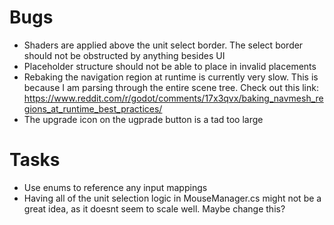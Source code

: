 # Bugs
- Shaders are applied above the unit select border. The select border should not be obstructed by anything besides UI
- Placeholder structure should not be able to place in invalid placements
- Rebaking the navigation region at runtime is currently very slow. This is because I am parsing through the entire scene tree. Check out this link: https://www.reddit.com/r/godot/comments/17x3qvx/baking_navmesh_regions_at_runtime_best_practices/
- The upgrade icon on the ugprade button is a tad too large

# Tasks
- Use enums to reference any input mappings
- Having all of the unit selection logic in MouseManager.cs might not be a great idea, as it doesnt seem to scale well. Maybe change this?